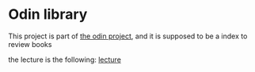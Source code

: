# Odin library

This project is part of [the odin project](https://www.theodinproject.com/), and it is supposed to be a index to review books

the lecture is the following: [lecture](https://www.theodinproject.com/lessons/node-path-javascript-library)

